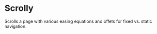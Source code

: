 Scrolly
===============

Scrolls a page with various easing equations and offets for fixed vs. static navigation.

